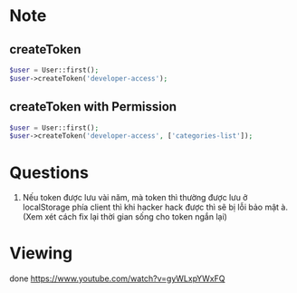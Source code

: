 # Note
## createToken
```php
$user = User::first();
$user->createToken('developer-access');
```

## createToken with Permission
```php
$user = User::first();
$user->createToken('developer-access', ['categories-list']);
```

# Questions
1. Nếu token được lưu vài năm, mà token thì thường được lưu ở localStorage phía client thì khi hacker hack được thì sẽ bị lỗi bảo mật à. (Xem xét cách fix lại thời gian sống cho token ngắn lại)

# Viewing
done https://www.youtube.com/watch?v=gyWLxpYWxFQ
